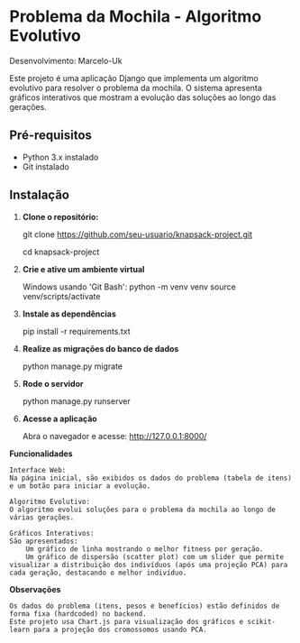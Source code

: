 # Problema da Mochila - Algoritmo Evolutivo
Desenvolvimento: Marcelo-Uk

Este projeto é uma aplicação Django que implementa um algoritmo evolutivo para resolver o problema da mochila. O sistema apresenta gráficos interativos que mostram a evolução das soluções ao longo das gerações.

## Pré-requisitos

- Python 3.x instalado
- Git instalado

## Instalação

1. **Clone o repositório:**

    git clone https://github.com/seu-usuario/knapsack-project.git

    cd knapsack-project

2. **Crie e ative um ambiente virtual**

    Windows usando 'Git Bash':
    python -m venv venv
    source venv/scripts/activate

3. **Instale as dependências**

    pip install -r requirements.txt

4. **Realize as migrações do banco de dados**

    python manage.py migrate

5. **Rode o servidor**

    python manage.py runserver

6. **Acesse a aplicação**

    Abra o navegador e acesse: http://127.0.0.1:8000/

**Funcionalidades**

    Interface Web:
    Na página inicial, são exibidos os dados do problema (tabela de itens) e um botão para iniciar a evolução.

    Algoritmo Evolutivo:
    O algoritmo evolui soluções para o problema da mochila ao longo de várias gerações.

    Gráficos Interativos:
    São apresentados:
        Um gráfico de linha mostrando o melhor fitness por geração.
        Um gráfico de dispersão (scatter plot) com um slider que permite visualizar a distribuição dos indivíduos (após uma projeção PCA) para cada geração, destacando o melhor indivíduo.

**Observações**

    Os dados do problema (itens, pesos e benefícios) estão definidos de forma fixa (hardcoded) no backend.
    Este projeto usa Chart.js para visualização dos gráficos e scikit-learn para a projeção dos cromossomos usando PCA.